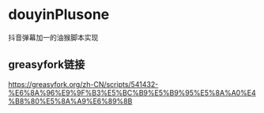 # douyinPlusone
抖音弹幕加一的油猴脚本实现

## greasyfork链接
https://greasyfork.org/zh-CN/scripts/541432-%E6%8A%96%E9%9F%B3%E5%BC%B9%E5%B9%95%E5%8A%A0%E4%B8%80%E5%8A%A9%E6%89%8B
